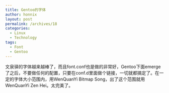 ```yaml
---
title: Gentoo的字体
author: honnix
layout: post
permalink: /archives/18
categories:
  - Linux
  - Technology
tags:
  - Font
  - Gentoo
---
```

文泉驿的字体越来越棒了，而且font.conf也是做的非常好，Gentoo下面emerge了之后，不要做任何的配置，只要在conf.d里面做个链接，一切就都搞定了。在一定的字体大小范围内，用WenQuanYi Bitmap Song，出了这个范围就用WenQuanYi Zen Hei。太完美了。